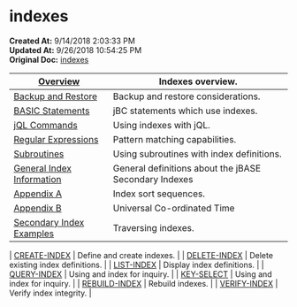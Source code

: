 # indexes

**Created At:** 9/14/2018 2:03:33 PM  
**Updated At:** 9/26/2018 10:54:25 PM  
**Original Doc:** [indexes](https://docs.jbase.com/48152-indexes/indexes)  



| [Overview](introduction-to-secondary-indexes) | Indexes overview. |
| --- | --- |
| [Backup and Restore](indexes-backup-and-restore) | Backup and restore considerations. |
| [BASIC Statements](jbc-statements-and-functions-for-indexes) | jBC statements which use indexes. |
| [jQL Commands](indexes-and-jql-commands) | Using indexes with jQL. |
| [Regular Expressions](334526-using-regular-expressions-with-indexes) | Pattern matching capabilities. |
| [Subroutines](using-subroutine-in-index-definitions) | Using subroutines with index definitions. |
| [General Index Information](general-index-information) | General definitions about the jBASE Secondary Indexes |
| [Appendix A](indexes-appendix-a) | Index sort sequences. |
| [Appendix B](indexes-appendix-b) | Universal Co-ordinated Time |
| [Secondary Index Examples](https://www.jbase.com/r99/knowledgebase/manuals/3.0/30manpages/man/adv22_INDEXES_EXAMPLES.htm) | Traversing indexes. |



| [CREATE-INDEX](create-index) | Define and create indexes. |
| [DELETE-INDEX](delete-index) | Delete existing index definitions. |
| [LIST-INDEX](list-index) | Display index definitions. |
| [QUERY-INDEX](query-index) | Using and index for inquiry. |
| [KEY-SELECT](key-select) | Using and index for inquiry. |
| [REBUILD-INDEX](rebuild-index) | Rebuild indexes. |
| [VERIFY-INDEX](verify-index) | Verify index integrity. |

